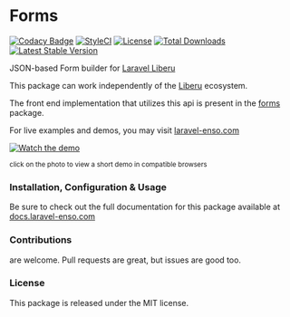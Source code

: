 # Forms

[![Codacy Badge](https://app.codacy.com/project/badge/Grade/7723a64372e146bdaecfb50dd919161d)](https://www.codacy.com/gh/laravel-enso/forms?utm_source=github.com&amp;utm_medium=referral&amp;utm_content=laravel-enso/forms&amp;utm_campaign=Badge_Grade) 
[![StyleCI](https://github.styleci.io/repos/99695155/shield?branch=master)](https://github.styleci.io/repos/99695155)
[![License](https://poser.pugx.org/laravel-enso/forms/license)](https://packagist.org/packages/laravel-enso/forms)
[![Total Downloads](https://poser.pugx.org/laravel-enso/forms/downloads)](https://packagist.org/packages/laravel-enso/forms)
[![Latest Stable Version](https://poser.pugx.org/laravel-enso/forms/version)](https://packagist.org/packages/laravel-enso/forms)

JSON-based Form builder for [Laravel Liberu](https://github.com/laravel-enso/Liberu)

This package can work independently of the [Liberu](https://github.com/laravel-enso/Liberu) ecosystem.

The front end implementation that utilizes this api is present in the [forms](https://github.com/enso-ui/forms) package.

For live examples and demos, you may visit [laravel-enso.com](https://www.laravel-enso.com)

[![Watch the demo](https://laravel-enso.github.io/forms/screenshots/bulma_109_thumb.png)](https://laravel-enso.github.io/forms/videos/bulma_demo_01.mp4)

<sup>click on the photo to view a short demo in compatible browsers</sup>


### Installation, Configuration & Usage

Be sure to check out the full documentation for this package available at [docs.laravel-enso.com](https://docs.laravel-enso.com/backend/forms.html)

### Contributions

are welcome. Pull requests are great, but issues are good too.

### License

This package is released under the MIT license.
